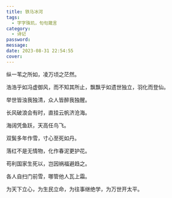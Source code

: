 ```yaml
---
title: 铁马冰河
tags:
  - 字字珠玑，句句箴言
category:
  - 诗记
password:
message:
date: 2023-08-31 22:54:55
cover:
---
```


纵一苇之所如，凌万顷之茫然。

浩浩乎如冯虚御风，而不知其所止，飘飘乎如遗世独立，羽化而登仙。

举世皆浊我独清，众人皆醉我独醒。

长风破浪会有时，直挂云帆济沧海。

海阔凭鱼跃，天高任鸟飞。

双鬓多年作雪，寸心至死如丹。

落红不是无情物，化作春泥更护花。

苟利国家生死以，岂因祸福避趋之。

各人自扫门前雪，哪管他人瓦上霜。

为天下立心，为生民立命，为往事继绝学，为万世开太平。
